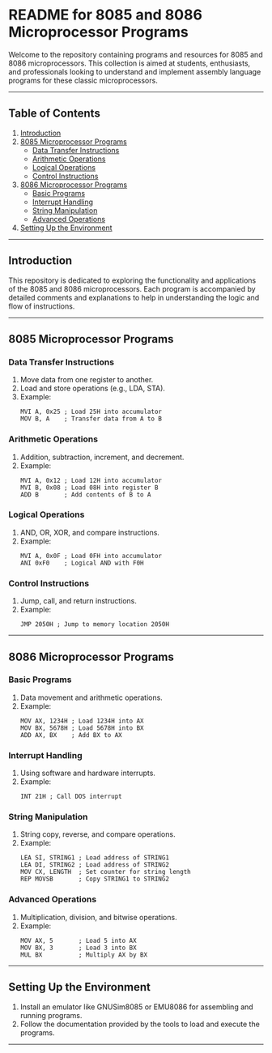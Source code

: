 # README for 8085 and 8086 Microprocessor Programs

Welcome to the repository containing programs and resources for 8085 and 8086 microprocessors. This collection is aimed at students, enthusiasts, and professionals looking to understand and implement assembly language programs for these classic microprocessors.

---

## Table of Contents
1. [Introduction](#introduction)
2. [8085 Microprocessor Programs](#8085-microprocessor-programs)
   - [Data Transfer Instructions](#data-transfer-instructions)
   - [Arithmetic Operations](#arithmetic-operations)
   - [Logical Operations](#logical-operations)
   - [Control Instructions](#control-instructions)
3. [8086 Microprocessor Programs](#8086-microprocessor-programs)
   - [Basic Programs](#basic-programs)
   - [Interrupt Handling](#interrupt-handling)
   - [String Manipulation](#string-manipulation)
   - [Advanced Operations](#advanced-operations)
4. [Setting Up the Environment](#setting-up-the-environment)

---

## Introduction

This repository is dedicated to exploring the functionality and applications of the 8085 and 8086 microprocessors. Each program is accompanied by detailed comments and explanations to help in understanding the logic and flow of instructions.

---

## 8085 Microprocessor Programs

### Data Transfer Instructions
1. Move data from one register to another.
2. Load and store operations (e.g., LDA, STA).
3. Example:
   ```assembly
   MVI A, 0x25 ; Load 25H into accumulator
   MOV B, A    ; Transfer data from A to B
   ```

### Arithmetic Operations
1. Addition, subtraction, increment, and decrement.
2. Example:
   ```assembly
   MVI A, 0x12 ; Load 12H into accumulator
   MVI B, 0x08 ; Load 08H into register B
   ADD B       ; Add contents of B to A
   ```

### Logical Operations
1. AND, OR, XOR, and compare instructions.
2. Example:
   ```assembly
   MVI A, 0x0F ; Load 0FH into accumulator
   ANI 0xF0    ; Logical AND with F0H
   ```

### Control Instructions
1. Jump, call, and return instructions.
2. Example:
   ```assembly
   JMP 2050H ; Jump to memory location 2050H
   ```

---

## 8086 Microprocessor Programs

### Basic Programs
1. Data movement and arithmetic operations.
2. Example:
   ```assembly
   MOV AX, 1234H ; Load 1234H into AX
   MOV BX, 5678H ; Load 5678H into BX
   ADD AX, BX    ; Add BX to AX
   ```

### Interrupt Handling
1. Using software and hardware interrupts.
2. Example:
   ```assembly
   INT 21H ; Call DOS interrupt
   ```

### String Manipulation
1. String copy, reverse, and compare operations.
2. Example:
   ```assembly
   LEA SI, STRING1 ; Load address of STRING1
   LEA DI, STRING2 ; Load address of STRING2
   MOV CX, LENGTH  ; Set counter for string length
   REP MOVSB       ; Copy STRING1 to STRING2
   ```

### Advanced Operations
1. Multiplication, division, and bitwise operations.
2. Example:
   ```assembly
   MOV AX, 5       ; Load 5 into AX
   MOV BX, 3       ; Load 3 into BX
   MUL BX          ; Multiply AX by BX
   ```

---

## Setting Up the Environment
1. Install an emulator like GNUSim8085 or EMU8086 for assembling and running programs.
2. Follow the documentation provided by the tools to load and execute the programs.

---


